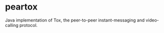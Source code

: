 # peartox
Java implementation of Tox, the peer-to-peer instant-messaging and video-calling protocol.
